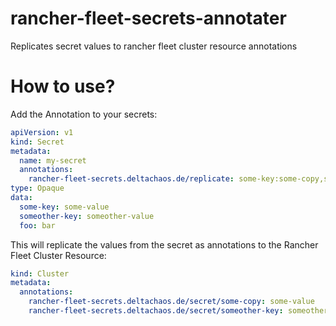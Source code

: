 # rancher-fleet-secrets-annotater
Replicates secret values to rancher fleet cluster resource annotations

# How to use?

Add the Annotation to your secrets:

```yaml
apiVersion: v1
kind: Secret
metadata:
  name: my-secret
  annotations:
    rancher-fleet-secrets.deltachaos.de/replicate: some-key:some-copy,someother-key
type: Opaque
data:
  some-key: some-value
  someother-key: someother-value
  foo: bar
```

This will replicate the values from the secret as annotations to the Rancher Fleet Cluster Resource:

```yaml
kind: Cluster
metadata:
  annotations:
    rancher-fleet-secrets.deltachaos.de/secret/some-copy: some-value
    rancher-fleet-secrets.deltachaos.de/secret/someother-key: someother-value
```

